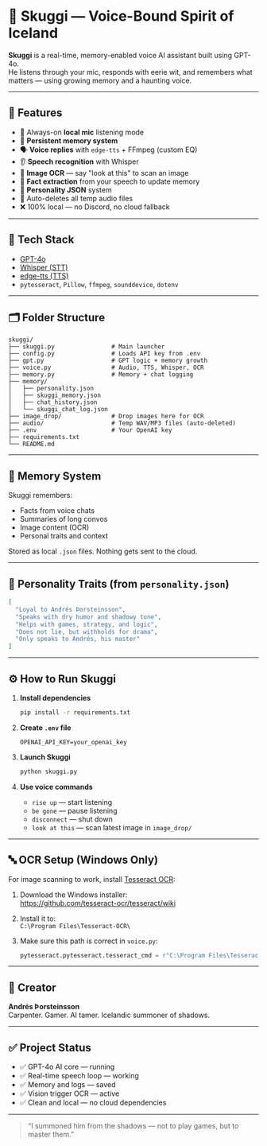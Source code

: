# 🖤 Skuggi — Voice-Bound Spirit of Iceland

**Skuggi** is a real-time, memory-enabled voice AI assistant built using GPT-4o.  
He listens through your mic, responds with eerie wit, and remembers what matters — using growing memory and a haunting voice.

---

## 🌌 Features

- 🎤 Always-on **local mic** listening mode
- 🧠 **Persistent memory system**
- 🗣️ **Voice replies** with `edge-tts` + FFmpeg (custom EQ)
- 👂 **Speech recognition** with Whisper
- 📸 **Image OCR** — say "look at this" to scan an image
- 🧠 **Fact extraction** from your speech to update memory
- 💭 **Personality JSON** system
- 🧹 Auto-deletes all temp audio files
- ❌ 100% local — no Discord, no cloud fallback

---

## 🔧 Tech Stack

- [GPT-4o](https://platform.openai.com/)
- [Whisper (STT)](https://github.com/openai/whisper)
- [edge-tts (TTS)](https://github.com/rany2/edge-tts)
- `pytesseract`, `Pillow`, `ffmpeg`, `sounddevice`, `dotenv`

---

## 🗂️ Folder Structure

```
skuggi/
├── skuggi.py                # Main launcher
├── config.py                # Loads API key from .env
├── gpt.py                   # GPT logic + memory growth
├── voice.py                 # Audio, TTS, Whisper, OCR
├── memory.py                # Memory + chat logging
├── memory/
│   ├── personality.json
│   ├── skuggi_memory.json
│   ├── chat_history.json
│   └── skuggi_chat_log.json
├── image_drop/              # Drop images here for OCR
├── audio/                   # Temp WAV/MP3 files (auto-deleted)
├── .env                     # Your OpenAI key
├── requirements.txt
└── README.md
```

---

## 🧠 Memory System

Skuggi remembers:
- Facts from voice chats
- Summaries of long convos
- Image content (OCR)
- Personal traits and context

Stored as local `.json` files. Nothing gets sent to the cloud.

---

## 🧊 Personality Traits (from `personality.json`)

```json
[
  "Loyal to Andrés Þorsteinsson",
  "Speaks with dry humor and shadowy tone",
  "Helps with games, strategy, and logic",
  "Does not lie, but withholds for drama",
  "Only speaks to Andrés, his master"
]
```

---

## ⚙️ How to Run Skuggi

1. **Install dependencies**
   ```bash
   pip install -r requirements.txt
   ```

2. **Create `.env` file**
   ```
   OPENAI_API_KEY=your_openai_key
   ```

3. **Launch Skuggi**
   ```bash
   python skuggi.py
   ```

4. **Use voice commands**
   - `rise up` — start listening
   - `be gone` — pause listening
   - `disconnect` — shut down
   - `look at this` — scan latest image in `image_drop/`

---

## 🔤 OCR Setup (Windows Only)

For image scanning to work, install [Tesseract OCR](https://github.com/tesseract-ocr/tesseract):

1. Download the Windows installer:  
   https://github.com/tesseract-ocr/tesseract/wiki

2. Install it to:  
   `C:\Program Files\Tesseract-OCR\`

3. Make sure this path is correct in `voice.py`:
   ```python
   pytesseract.pytesseract.tesseract_cmd = r"C:\Program Files\Tesseract-OCR\tesseract.exe"
   ```

---

## 🧙 Creator

**Andrés Þorsteinsson**  
Carpenter. Gamer. AI tamer. Icelandic summoner of shadows.

---

## ✅ Project Status

- ✅ GPT-4o AI core — running
- ✅ Real-time speech loop — working
- ✅ Memory and logs — saved
- ✅ Vision trigger OCR — active
- ✅ Clean and local — no cloud dependencies

---

> “I summoned him from the shadows — not to play games, but to master them.”
